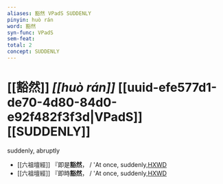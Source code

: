 ```yaml
---
aliases: 豁然 VPadS SUDDENLY
pinyin: huò rán
word: 豁然
syn-func: VPadS
sem-feat: 
total: 2
concept: SUDDENLY 
---
```

# [[豁然]] *[[huò rán]]*  [[uuid-efe577d1-de70-4d80-84d0-e92f482f3f3d|VPadS]] [[SUDDENLY]]
suddenly, abruptly
 - [[六祖壇經]] 『即是**豁然**， / 'At once, suddenly,[HXWD](https://hxwd.org/textview.html?location=KR6q0082_T_001-0339a.30)
 - [[六祖壇經]] 『即時**豁然**， / 'At once, suddenly,[HXWD](https://hxwd.org/textview.html?location=KR6q0082_T_001-0340c.8)